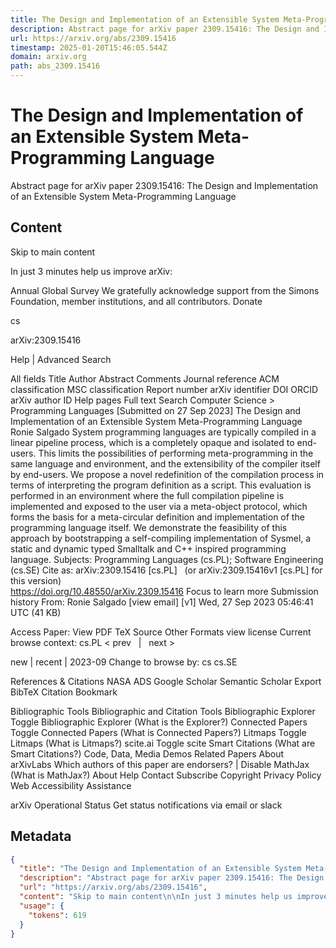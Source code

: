 ```yaml
---
title: The Design and Implementation of an Extensible System Meta-Programming Language
description: Abstract page for arXiv paper 2309.15416: The Design and Implementation of an Extensible System Meta-Programming Language
url: https://arxiv.org/abs/2309.15416
timestamp: 2025-01-20T15:46:05.544Z
domain: arxiv.org
path: abs_2309.15416
---
```


# The Design and Implementation of an Extensible System Meta-Programming Language


Abstract page for arXiv paper 2309.15416: The Design and Implementation of an Extensible System Meta-Programming Language


## Content

Skip to main content

In just 3 minutes help us improve arXiv:

Annual Global Survey
We gratefully acknowledge support from the Simons Foundation, member institutions, and all contributors.
Donate
>
cs
>
arXiv:2309.15416

Help | Advanced Search

All fields
Title
Author
Abstract
Comments
Journal reference
ACM classification
MSC classification
Report number
arXiv identifier
DOI
ORCID
arXiv author ID
Help pages
Full text
Search
Computer Science > Programming Languages
[Submitted on 27 Sep 2023]
The Design and Implementation of an Extensible System Meta-Programming Language
Ronie Salgado
System programming languages are typically compiled in a linear pipeline process, which is a completely opaque and isolated to end-users. This limits the possibilities of performing meta-programming in the same language and environment, and the extensibility of the compiler itself by end-users. We propose a novel redefinition of the compilation process in terms of interpreting the program definition as a script. This evaluation is performed in an environment where the full compilation pipeline is implemented and exposed to the user via a meta-object protocol, which forms the basis for a meta-circular definition and implementation of the programming language itself. We demonstrate the feasibility of this approach by bootstrapping a self-compiling implementation of Sysmel, a static and dynamic typed Smalltalk and C++ inspired programming language.
Subjects:	Programming Languages (cs.PL); Software Engineering (cs.SE)
Cite as:	arXiv:2309.15416 [cs.PL]
 	(or arXiv:2309.15416v1 [cs.PL] for this version)
 	
https://doi.org/10.48550/arXiv.2309.15416
Focus to learn more
Submission history
From: Ronie Salgado [view email]
[v1] Wed, 27 Sep 2023 05:46:41 UTC (41 KB)

Access Paper:
View PDF
TeX Source
Other Formats
view license
Current browse context:
cs.PL
< prev   |   next >

new | recent | 2023-09
Change to browse by:
cs
cs.SE

References & Citations
NASA ADS
Google Scholar
Semantic Scholar
Export BibTeX Citation
Bookmark
 
Bibliographic Tools
Bibliographic and Citation Tools
Bibliographic Explorer Toggle
Bibliographic Explorer (What is the Explorer?)
Connected Papers Toggle
Connected Papers (What is Connected Papers?)
Litmaps Toggle
Litmaps (What is Litmaps?)
scite.ai Toggle
scite Smart Citations (What are Smart Citations?)
Code, Data, Media
Demos
Related Papers
About arXivLabs
Which authors of this paper are endorsers? | Disable MathJax (What is MathJax?)
About
Help
Contact
Subscribe
Copyright
Privacy Policy
Web Accessibility Assistance

arXiv Operational Status 
Get status notifications via email or slack

## Metadata

```json
{
  "title": "The Design and Implementation of an Extensible System Meta-Programming Language",
  "description": "Abstract page for arXiv paper 2309.15416: The Design and Implementation of an Extensible System Meta-Programming Language",
  "url": "https://arxiv.org/abs/2309.15416",
  "content": "Skip to main content\n\nIn just 3 minutes help us improve arXiv:\n\nAnnual Global Survey\nWe gratefully acknowledge support from the Simons Foundation, member institutions, and all contributors.\nDonate\n>\ncs\n>\narXiv:2309.15416\n\nHelp | Advanced Search\n\nAll fields\nTitle\nAuthor\nAbstract\nComments\nJournal reference\nACM classification\nMSC classification\nReport number\narXiv identifier\nDOI\nORCID\narXiv author ID\nHelp pages\nFull text\nSearch\nComputer Science > Programming Languages\n[Submitted on 27 Sep 2023]\nThe Design and Implementation of an Extensible System Meta-Programming Language\nRonie Salgado\nSystem programming languages are typically compiled in a linear pipeline process, which is a completely opaque and isolated to end-users. This limits the possibilities of performing meta-programming in the same language and environment, and the extensibility of the compiler itself by end-users. We propose a novel redefinition of the compilation process in terms of interpreting the program definition as a script. This evaluation is performed in an environment where the full compilation pipeline is implemented and exposed to the user via a meta-object protocol, which forms the basis for a meta-circular definition and implementation of the programming language itself. We demonstrate the feasibility of this approach by bootstrapping a self-compiling implementation of Sysmel, a static and dynamic typed Smalltalk and C++ inspired programming language.\nSubjects:\tProgramming Languages (cs.PL); Software Engineering (cs.SE)\nCite as:\tarXiv:2309.15416 [cs.PL]\n \t(or arXiv:2309.15416v1 [cs.PL] for this version)\n \t\nhttps://doi.org/10.48550/arXiv.2309.15416\nFocus to learn more\nSubmission history\nFrom: Ronie Salgado [view email]\n[v1] Wed, 27 Sep 2023 05:46:41 UTC (41 KB)\n\nAccess Paper:\nView PDF\nTeX Source\nOther Formats\nview license\nCurrent browse context:\ncs.PL\n< prev   |   next >\n\nnew | recent | 2023-09\nChange to browse by:\ncs\ncs.SE\n\nReferences & Citations\nNASA ADS\nGoogle Scholar\nSemantic Scholar\nExport BibTeX Citation\nBookmark\n \nBibliographic Tools\nBibliographic and Citation Tools\nBibliographic Explorer Toggle\nBibliographic Explorer (What is the Explorer?)\nConnected Papers Toggle\nConnected Papers (What is Connected Papers?)\nLitmaps Toggle\nLitmaps (What is Litmaps?)\nscite.ai Toggle\nscite Smart Citations (What are Smart Citations?)\nCode, Data, Media\nDemos\nRelated Papers\nAbout arXivLabs\nWhich authors of this paper are endorsers? | Disable MathJax (What is MathJax?)\nAbout\nHelp\nContact\nSubscribe\nCopyright\nPrivacy Policy\nWeb Accessibility Assistance\n\narXiv Operational Status \nGet status notifications via email or slack",
  "usage": {
    "tokens": 619
  }
}
```
